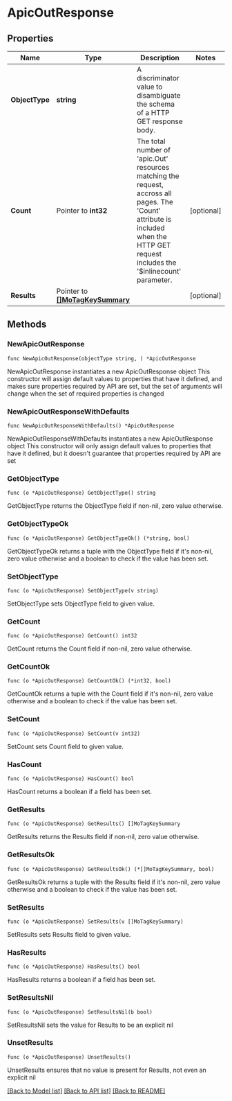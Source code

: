 # ApicOutResponse

## Properties

Name | Type | Description | Notes
------------ | ------------- | ------------- | -------------
**ObjectType** | **string** | A discriminator value to disambiguate the schema of a HTTP GET response body. | 
**Count** | Pointer to **int32** | The total number of &#39;apic.Out&#39; resources matching the request, accross all pages. The &#39;Count&#39; attribute is included when the HTTP GET request includes the &#39;$inlinecount&#39; parameter. | [optional] 
**Results** | Pointer to [**[]MoTagKeySummary**](MoTagKeySummary.md) |  | [optional] 

## Methods

### NewApicOutResponse

`func NewApicOutResponse(objectType string, ) *ApicOutResponse`

NewApicOutResponse instantiates a new ApicOutResponse object
This constructor will assign default values to properties that have it defined,
and makes sure properties required by API are set, but the set of arguments
will change when the set of required properties is changed

### NewApicOutResponseWithDefaults

`func NewApicOutResponseWithDefaults() *ApicOutResponse`

NewApicOutResponseWithDefaults instantiates a new ApicOutResponse object
This constructor will only assign default values to properties that have it defined,
but it doesn't guarantee that properties required by API are set

### GetObjectType

`func (o *ApicOutResponse) GetObjectType() string`

GetObjectType returns the ObjectType field if non-nil, zero value otherwise.

### GetObjectTypeOk

`func (o *ApicOutResponse) GetObjectTypeOk() (*string, bool)`

GetObjectTypeOk returns a tuple with the ObjectType field if it's non-nil, zero value otherwise
and a boolean to check if the value has been set.

### SetObjectType

`func (o *ApicOutResponse) SetObjectType(v string)`

SetObjectType sets ObjectType field to given value.


### GetCount

`func (o *ApicOutResponse) GetCount() int32`

GetCount returns the Count field if non-nil, zero value otherwise.

### GetCountOk

`func (o *ApicOutResponse) GetCountOk() (*int32, bool)`

GetCountOk returns a tuple with the Count field if it's non-nil, zero value otherwise
and a boolean to check if the value has been set.

### SetCount

`func (o *ApicOutResponse) SetCount(v int32)`

SetCount sets Count field to given value.

### HasCount

`func (o *ApicOutResponse) HasCount() bool`

HasCount returns a boolean if a field has been set.

### GetResults

`func (o *ApicOutResponse) GetResults() []MoTagKeySummary`

GetResults returns the Results field if non-nil, zero value otherwise.

### GetResultsOk

`func (o *ApicOutResponse) GetResultsOk() (*[]MoTagKeySummary, bool)`

GetResultsOk returns a tuple with the Results field if it's non-nil, zero value otherwise
and a boolean to check if the value has been set.

### SetResults

`func (o *ApicOutResponse) SetResults(v []MoTagKeySummary)`

SetResults sets Results field to given value.

### HasResults

`func (o *ApicOutResponse) HasResults() bool`

HasResults returns a boolean if a field has been set.

### SetResultsNil

`func (o *ApicOutResponse) SetResultsNil(b bool)`

 SetResultsNil sets the value for Results to be an explicit nil

### UnsetResults
`func (o *ApicOutResponse) UnsetResults()`

UnsetResults ensures that no value is present for Results, not even an explicit nil

[[Back to Model list]](../README.md#documentation-for-models) [[Back to API list]](../README.md#documentation-for-api-endpoints) [[Back to README]](../README.md)


